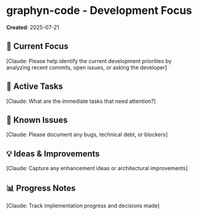 # graphyn-code - Development Focus

**Created**: 2025-07-21

## 🎯 Current Focus

[Claude: Please help identify the current development priorities by analyzing recent commits, open issues, or asking the developer]

## 📝 Active Tasks

[Claude: What are the immediate tasks that need attention?]

## 🚧 Known Issues

[Claude: Please document any bugs, technical debt, or blockers]

## 💡 Ideas & Improvements

[Claude: Capture any enhancement ideas or architectural improvements]

## 📊 Progress Notes

[Claude: Track implementation progress and decisions made]

